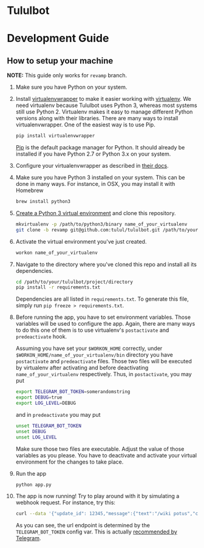 # Tululbot

# Development Guide

## How to setup your machine

**NOTE:** This guide only works for `revamp` branch.

1. Make sure you have Python on your system.

1. Install [virtualenvwrapper](https://virtualenvwrapper.readthedocs.org/en/latest/) to make it easier working with [virtualenv](https://virtualenv.pypa.io/en/latest/).  We need virtualenv because Tululbot uses Python 3, whereas most systems still use Python 2. Virtualenv makes it easy to manage different Python versions along with their libraries. There are many ways to install virtualenvwrapper. One of the easiest way is to use Pip.
   ```bash
   pip install virtualenvwrapper
   ```

   [Pip](https://pip.pypa.io/en/latest/) is the default package manager for Python. It should already be installed if you have Python 2.7 or Python 3.x on your system.

1. Configure your virtualenvwrapper as described in [their docs](https://virtualenvwrapper.readthedocs.org/en/latest/install.html#shell-startup-file).

1. Make sure you have Python 3 installed on your system. This can be done in many ways. For instance, in OSX, you may install it with Homebrew
   ```bash
   brew install python3
   ```

1. [Create a Python 3 virtual environment](https://virtualenvwrapper.readthedocs.org/en/latest/command_ref.html#mkvirtualenv) and clone this repository.
   ```bash
   mkvirtualenv -p /path/to/python3/binary name_of_your_virtualenv
   git clone -b revamp git@github.com:tulul/tululbot.git /path/to/your/tululbot/project/directory
   ```

1. Activate the virtual environment you've just created.
   ```bash
   workon name_of_your_virtualenv
   ```

1. Navigate to the directory where you've cloned this repo and install all its dependencies.
   ```bash
   cd /path/to/your/tululbot/project/directory
   pip install -r requirements.txt
   ```

   Dependencies are all listed in `requirements.txt`. To generate this file, simply run `pip freeze > requirements.txt`.

1. Before running the app, you have to set environment variables. Those variables will be used to configure the app. Again, there are many ways to do this one of them is to use virtualenv's `postactivate` and `predeactivate` hook.

   Assuming you have set your `$WORKON_HOME` correctly, under `$WORKON_HOME/name_of_your_virtualenv/bin` directory you have `postactivate` and `predeactivate` files. Those two files will be executed by virtualenv after activating and before deactivating `name_of_your_virtualenv` respectively. Thus, in `postactivate`, you may put
   ```bash
   export TELEGRAM_BOT_TOKEN=somerandomstring
   export DEBUG=true
   export LOG_LEVEL=DEBUG
   ```
   and in `predeactivate` you may put
   ```bash
   unset TELEGRAM_BOT_TOKEN
   unset DEBUG
   unset LOG_LEVEL
   ```
   Make sure those two files are executable. Adjust the value of those variables as you please. You have to deactivate and activate your virtual environment for the changes to take place.

1. Run the app
   ```bash
   python app.py
   ```

1. The app is now running! Try to play around with it by simulating a webhook request. For instance, try this:
   ```bash
   curl --data '{"update_id": 12345,"message":{"text":"/wiki potus","chat":{"id":-12345},"message_id":1}}' --header "Content-Type: application/json" http://127.0.0.1:5000/somerandomstring
   ```

   As you can see, the url endpoint is determined by the `TELEGRAM_BOT_TOKEN` config var. This is actually [recommended by Telegram](https://core.telegram.org/bots/api#setwebhook).
